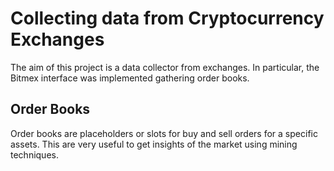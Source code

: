 # Collecting data from Cryptocurrency Exchanges

The aim of this project is a data collector from exchanges. In particular, the Bitmex interface was implemented gathering order books. 

## Order Books

Order books are placeholders or slots for buy and sell orders for a specific assets. This are very useful to get insights of the market using mining techniques.

